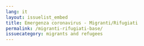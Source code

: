 ```yaml
---
lang: it
layout: issuelist_embed
title: Emergenza coronavirus - Migranti/Rifugiati
permalink: /migranti-rifugiati-base/
issuecategory: migrants and refugees
---
```

